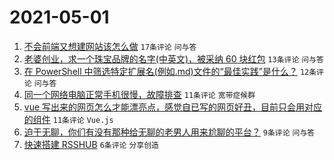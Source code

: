 # 2021-05-01

1. [不会前端又想建网站该怎么做](https://www.v2ex.com/t/774468) `17条评论` `问与答`
1. [老婆创业，求一个珠宝品牌的名字(中英文)，被采纳 60 块红包](https://www.v2ex.com/t/774466) `13条评论` `问与答`
1. [在 PowerShell 中筛选特定扩展名(例如.md)文件的“最佳实践”是什么？](https://www.v2ex.com/t/774469) `12条评论` `问与答`
1. [同一个网络电脑正常手机很慢，故障排查](https://www.v2ex.com/t/774471) `11条评论` `宽带症候群`
1. [vue 写出来的网页怎么才能漂亮点，感觉自已写的网页好丑，目前只会用对应的组件](https://www.v2ex.com/t/774464) `11条评论` `Vue.js`
1. [迫于无聊，你们有没有那种给无聊的老男人用来尬聊的平台？](https://www.v2ex.com/t/774467) `9条评论` `问与答`
1. [快速搭建 RSSHUB](https://www.v2ex.com/t/774475) `6条评论` `分享创造`
